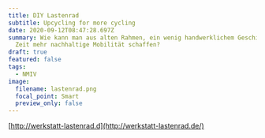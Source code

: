 ```yaml
---
title: DIY Lastenrad
subtitle: Upcycling for more cycling
date: 2020-09-12T08:47:28.697Z
summary: Wie kann man aus alten Rahmen, ein wenig handwerklichem Geschick und
  Zeit mehr nachhaltige Mobilität schaffen?
draft: true
featured: false
tags:
  - NMIV
image:
  filename: lastenrad.png
  focal_point: Smart
  preview_only: false
---
```

[http://werkstatt-lastenrad.d](http://werkstatt-lastenrad.de/)